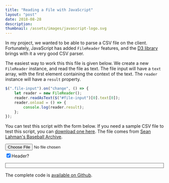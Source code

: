 ```yaml
---
title: "Reading a File with JavaScript"
layout: "post"
date: 2018-08-28
description:
thumbnail: /assets/images/javascript-logo.svg
---
```


In my project, we wanted to be able to parse a CSV file on the client. Fortunately, JavaScript has added `FileReader` features, and the [D3 library](https://d3js.org) brings with it a very good CSV parser.

The easiest way to work this this file is given below. We create a new `FileReader` instance, and read the file as text. The file input will have a `text` array, with the first element containing the context of the text. The `reader` instance will have a `result` property.

```js
$(".file-input").on("change", () => {
    let reader = new FileReader();
    reader.readAsText($("#file-input")[0].text[0]);
    reader.onload = () => {
        console.log(reader.result);
    };
});
```

You can test this script with the form below. If you need a sample CSV file to test this script, you can [download one here](https://github.com/jarrettmeyer/jarrettmeyer.github.io/raw/master/assets/csv/teams.csv). The file comes from [Sean Lahman's Baseball Archive](http://www.seanlahman.com/baseball-archive/statistics/).

<form>
<div style="margin-bottom: 0.5em;"><input type="file" id="file-input" class="file-input" /></div>
<div style="margin-bottom: 0.5em;"><label><input type="checkbox" id="header" class="file-input" checked="checked" />Header?</label></div>
</form>

<div id="file-preview" style="border: 1px solid #666; min-height: 1em; margin-bottom: 1em;"></div>

The complete code is [available on Github](https://github.com/jarrettmeyer/jarrettmeyer.github.io/blob/master/assets/js/reading-a-file-with-javascript.js).

<script src="/assets/js/jquery/3.3.1/jquery.min.js"></script>
<script src="/assets/js/d3/5.6.0/d3.min.js"></script>
<script src="/assets/js/reading-a-file-with-javascript.js"></script>

